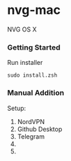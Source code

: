 # nvg-mac
NVG OS X

### Getting Started

Run installer

```
sudo install.zsh
```

### Manual Addition

Setup:  
1. NordVPN
2. Github Desktop
3. Telegram
4.
5.
